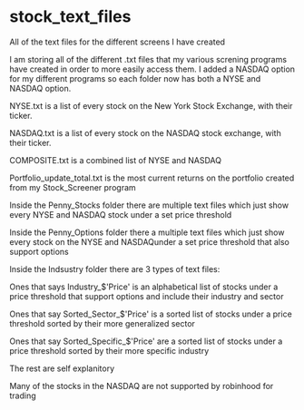 # stock_text_files
All of the text files for the different screens I have created


I am storing all of the different .txt files that my various screning programs have created in order to more easily access them. I added a NASDAQ option for my different programs so each folder now has both a NYSE and NASDAQ option.


NYSE.txt is a list of every stock on the New York Stock Exchange, with their ticker.

NASDAQ.txt is a list of every stock on the NASDAQ stock exchange, with their ticker.

COMPOSITE.txt is a combined list of NYSE and NASDAQ

Portfolio_update_total.txt is the most current returns on the portfolio created from my Stock_Screener program

Inside the Penny_Stocks folder there are multiple text files which just show every NYSE and NASDAQ stock under a set price threshold

Inside the Penny_Options folder there a multiple text files which just show every stock on the NYSE and NASDAQunder a set price threshold that also support options

Inside the Indsustry folder there are 3 types of text files:

Ones that says Industry_$'Price' is an alphabetical list of stocks under a price threshold that support options and include their industry and sector
 
Ones that say Sorted_Sector_$'Price' is a sorted list of stocks under a price threshold sorted by their more generalized sector

Ones that say Sorted_Specific_$'Price' are a sorted list of stocks under a price threshold sorted by their more specific industry

The rest are self explanitory


Many of the stocks in the NASDAQ are not supported by robinhood for trading
